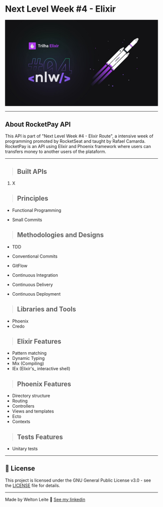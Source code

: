 # **Next Level Week #4 - Elixir**

  

![Project Image](./cover.jpg "Project Image")

  

---

  

## **About RocketPay API**

  

This API is part of "Next Level Week #4 - Elixir Route", a intensive week of programming promoted by RocketSeat and taught by Rafael Camarda. RocketPay is an API using Elixir and Phoenix framework where users can transfers money to another users of the plataform.
  
  ---

> ## Built APIs

  

1. X

  

> ## Principles

  


* Functional Programming

* Small Commits
  

> ## Methodologies and Designs
  

* TDD

* Conventional Commits

* GitFlow

* Continuous Integration

* Continuous Delivery

* Continuous Deployment

  

> ## Libraries and Tools 

* Phoenix
* Credo  


> ## Elixir Features  

* Pattern matching
* Dynamic Typing
* Mix (Compiling)
* IEx (Elixir's_ interactive shell)


> ## Phoenix Features  

* Directory structure 
* Routing 
* Controllers 
* Views and templates 
* Ecto 
* Contexts 

> ## Tests Features
  

* Unitary tests
    
    

---


## 📝 License

This project is licensed under the GNU General Public License v3.0 - see the [LICENSE](LICENSE) file for details.

---

Made by Welton Leite 👋 [See my linkedin](https://www.linkedin.com/in/welton-leite-b3492985/)